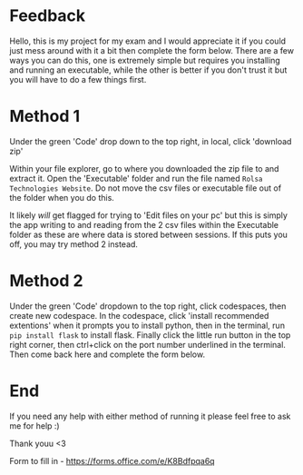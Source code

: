 # Feedback

Hello, this is my project for my exam and I would appreciate it if you could just mess around with it a bit then complete the form below.
There are a few ways you can do this, one is extremely simple but requires you installing and running an executable, while the other is better if you don't trust it but you will have to do a few things first.

# Method 1
Under the green 'Code' drop down to the top right, in local, click 'download zip'

Within your file explorer, go to where you downloaded the zip file to and extract it. Open the 'Executable' folder and run the file named `Rolsa Technologies Website`. Do not move the csv files or executable file out of the folder when you do this.

It likely *will* get flagged for trying to 'Edit files on your pc' but this is simply the app writing to and reading from the 2 csv files within the Executable folder as these are where data is stored between sessions. If this puts you off, you may try method 2 instead.

# Method 2
Under the green 'Code' dropdown to the top right, click codespaces, then create new codespace. In the codespace, click 'install recommended extentions' when it prompts you to install python, then in the terminal, run `pip install flask` to install flask. Finally click the little run button in the top right corner, then ctrl+click on the port number underlined in the terminal. Then come back here and complete the form below.

# End
If you need any help with either method of running it please feel free to ask me for help :)

Thank youu <3

Form to fill in - https://forms.office.com/e/K8Bdfpqa6q
